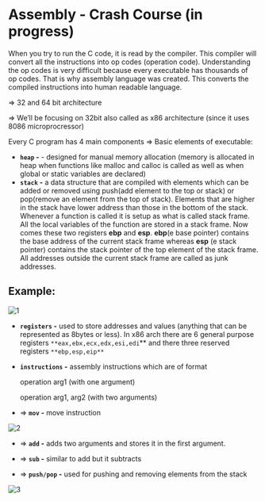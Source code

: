 # Assembly - Crash Course (in progress)

When you try to run the C code, it is read by the compiler. This compiler will convert all the instructions into op codes (operation code). Understanding the op codes is very difficult because every executable has thousands of op codes. That is why assembly language was created. This converts the compiled instructions into human readable language.

⇒ 32 and 64 bit architecture

⇒ We’ll be focusing on 32bit also called as x86 architecture (since it uses 8086 microprocressor)

Every C program has 4 main components ⇒ Basic elements of executable:

- **`heap` -** - designed for manual memory allocation (memory is allocated in heap when functions like malloc and calloc is called as well as when global or static variables are declared)
- **`stack` -** a data structure that are compiled with elements which can be added or removed using push(add element to the top or stack) or pop(remove an element from the top of stack). Elements that are higher in the stack have lower address than those in the bottom of the stack. Whenever a function is called it is setup as what is called stack frame. All the local variables of the function are stored in a stack frame. Now comes these two registers **ebp** and **esp**. **ebp**(e base pointer) contains the base address of the current stack frame whereas **esp** (e stack pointer) contains the stack pointer of the top element of the stack frame. All addresses outside the current stack frame are called as junk addresses.

## Example:

![1](https://github.com/vexecute/Assembly-Drill/assets/92919686/dfd0aea6-c8a8-4f4f-95f5-6755c07eb841)
- **`registers` -** used to store addresses and values (anything that can be represented as 8bytes or less). In x86 arch there are 6 general purpose registers `**eax,ebx,ecx,edx,esi,edi`** and there three reserved registers `**ebp,esp,eip**`

- **`instructions` -** assembly instructions which are of format

     operation arg1 (with one argument)
  
     operation arg1, arg2 (with two arguments)

-    ⇒ **`mov` -** move instruction

![2](https://github.com/vexecute/Assembly-Drill/assets/92919686/f951c285-4cdc-4c8c-bbcb-6473a40a47b6)

-    ⇒ **`add` -** adds two arguments and stores it in the first argument.

-    ⇒ **`sub` -** similar to add but it subtracts

-    ⇒ **`push/pop` -** used for pushing and removing elements from the stack

![3](https://github.com/vexecute/Assembly-Drill/assets/92919686/87da4940-e897-4cfe-853e-d78bb6398022)

